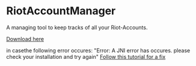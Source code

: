 # RiotAccountManager

A managing tool to keep tracks of all your Riot-Accounts.

[Download here](https://github.com/Pantastix/RiotAccountManager/releases/download/v1.0.0/RiotAccountManager.rar)

in casethe following error occures:
"Error: A JNI error has occures. please check your installation and try again"
[Follow this tutorial for a fix](https://www.youtube.com/watch?v=cRgLuNWCq6c)
